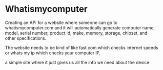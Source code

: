 # Whatismycomputer
Creating an API for a website where someone can go to whatismycomputer.com and it will automatically generate computer name, model, 
serial number, product id, make, memory, storage, chipset, and other specifications.


The website needs to be kind of like fast.com which checks internet speeds or whats my ip which checks your computer IP,

a simple site where it just gives us all the info we need about the device 
